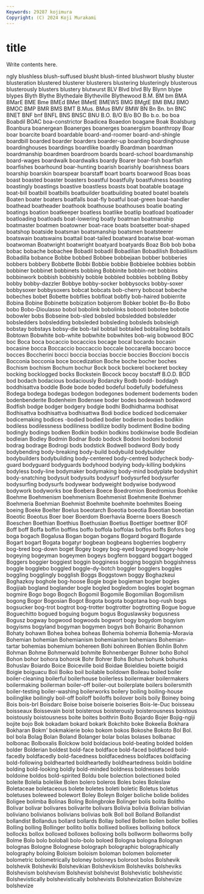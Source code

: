 ```yaml
---
Keywords: 29287 kojimura
Copyright: (C) 2024 Koji Murakami
---
```


# title

Write contents here.



ngly blushless blush-suffused blusht blush-tinted blushwort blushy
bluster blusteration blustered blusterer blusterers blustering blusteringly blusterous blusterously blusters
blustery blutwurst BLV Blvd blvd Bly Blynn blype blypes Blyth
Blythe Blythedale Blytheville Blythewood B.M. BM bm BMA BMarE BME
Bme BMEd BMet BMetE BMEWS BMG BMgtE BMI BMJ BMO
BMOC BMP BMR BMS BMT B.Mus. BMus BMV BMW BN
Bn Bn. bn BNC BNET BNF bnf BNFL BNS BNSC
BNU B.O. B/O B/o BO Bo b.o. bo boa Boabdil
BOAC boa-constrictor Boadicea Boaedon boagane Boak Boalsburg Boanbura boanergean Boanerges
boanerges boanergism boanthropy Boar boar boarcite board boardable board-and-roomer board-and-shingle
boardbill boarded boarder boarders boarder-up boarding boardinghouse boardinghouses boardings boardlike
boardly Boardman boardman boardmanship boardmen boardroom boards board-school boardsmanship board-wages
boardwalk boardwalks boardy Boarer boar-fish boarfish boarfishes boarhound boar-hunting boarish
boarishly boarishness boars boarship boarskin boarspear boarstaff boart boarts boarwood
Boas boas boast boasted boaster boasters boastful boastfully boastfulness boasting
boastingly boastings boastive boastless boasts boat boatable boatage boat-bill boatbill
boatbills boatbuilder boatbuilding boated boatel boatels Boaten boater boaters boatfalls
boat-fly boatful boat-green boat-handler boathead boatheader boathook boathouse boathouses boatie
boating boatings boation boatkeeper boatless boatlike boatlip boatload boatloader boatloading
boatloads boat-lowering boatly boatman boatmanship boatmaster boatmen boatowner boat-race boats
boatsetter boat-shaped boatshop boatside boatsman boatsmanship boatsmen boatsteerer boatswain boatswains
boattail boat-tailed boatward boatwise boat-woman boatwoman Boatwright boatwright boatyard boatyards
Boaz Bob bob boba bobac bobache bobachee Bobadil bobadil Bobadilian
Bobadilish Bobadilism Bobadilla bobance Bobbe bobbed Bobbee bobbejaan bobber bobberies
bobbers bobbery Bobbette Bobbi Bobbie bobbie Bobbielee bobbies bobbin bobbiner
bobbinet bobbinets bobbing Bobbinite bobbin-net bobbins bobbinwork bobbish bobbishly bobble
bobbled bobbles bobbling Bobby bobby bobby-dazzler Bobbye bobby-socker bobbysocks bobby-soxer
bobbysoxer bobbysoxers bobcat bobcats bob-cherry bobcoat bobeche bobeches bobet Bobette
bobflies bobfloat bobfly bob-haired bobierrite Bobina Bobine Bobinette bobization bobjerom
Bobker boblet Bo-Bo Bobo bobo Bobo-Dioulasso bobol bobolink bobolinks bobooti
bobotee bobotie bobowler bobs Bobseine bob-sled bobsled bobsledded bobsledder bobsledders
bobsledding bobsleded bobsleding bobsleds bobsleigh bobstay bobstays bobsy-die bob-tail bobtail
bobtailed bobtailing bobtails Bobtown Bobwhite bob-white bobwhite bobwhites bob-wig bobwood
BOC boc Boca boca bocaccio bocaccios bocage bocal bocardo bocasin
bocasine bocca Boccaccio boccaccio boccale boccarella boccaro bocce bocces Boccherini
bocci boccia boccias boccie boccies Boccioni boccis Bocconia bocconia boce
bocedization Boche boche bocher boches Bochism bochism Bochum bochur Bock
bock bockerel bockeret bockey bocking bocklogged bocks Bockstein Bocock bocoy
bocstaff B.O.D. BOD bod bodach bodacious bodaciously Bodanzky Bodb bodd-
boddagh boddhisattva boddle Bode bode boded bodeful bodefully bodefulness Bodega
bodega bodegas bodegon bodegones bodement bodements boden bodenbenderite Bodenheim Bodensee
boder bodes bodewash bodeword Bodfish bodge bodger bodgery bodgie bodhi
Bodhidharma bodhisat Bodhisattva bodhisattva bodhisattwa Bodi bodice bodiced bodicemaker bodicemaking
bodices -bodied bodied bodier bodieron bodies bodikin bodiless bodilessness bodiliness
bodilize bodily bodiment Bodine boding bodingly bodings bodken Bodkin bodkin
bodkins bodkinwise bodle Bodleian bodleian Bodley Bodmin Bodnar Bodo bodock
Bodoni bodoni bodonid bodrag bodrage Bodrogi bods bodstick Bodwell bodword
Body body bodybending body-breaking body-build bodybuild bodybuilder bodybuilders bodybuilding body-centered
body-centred bodycheck body-guard bodyguard bodyguards bodyhood bodying body-killing bodykins bodyless
body-line bodymaker bodymaking body-mind bodyplate bodyshirt body-snatching bodysuit bodysuits bodysurf
bodysurfed bodysurfer bodysurfing bodysurfs bodywear bodyweight bodywise bodywood bodywork bodyworks
boe Boebera Boece Boedromion Boedromius Boehike Boehme Boehmenism boehmenism Boehmenist
Boehmenite Boehmer Boehmeria Boehmian Boehmist Boehmite boehmite boehmites Boeing boeing
Boeke Boelter Boelus boeotarch Boeotia boeotia Boeotian boeotian Boeotic Boeotus
Boer boer Boerdom Boerhavia Boerne boers Boesch Boeschen Boethian Boethius
Boethusian Boetius Boettiger boettner BOF Boff boff Boffa boffin boffins
boffo boffola boffolas boffos boffs Bofors bog boga bogach Bogalusa
Bogan bogan bogans Bogard bogard Bogarde Bogart bogart Bogata bogatyr
bogbean bogbeans bogberries bogberry bog-bred bog-down boget Bogey bogey bog-eyed
bogeyed bogey-hole bogeying bogeyman bogeymen bogeys bogfern boggard boggart bogged
Boggers boggier boggiest boggin bogginess bogging boggish boggishness boggle bogglebo
boggled boggle-dy-botch boggler bogglers boggles boggling bogglingly bogglish Boggs Boggstown
boggy Boghazkeui Boghazkoy boghole bog-hoose Bogie bogie bogieman bogier bogies
Bogijiab bogland boglander bogle bogled bogledom bogles boglet bogman bogmire
Bogo bogo Bogoch Bogomil Bogomile Bogomilian Bogomilism bogong Bogor Bogosian
Bogot Bogota bogota bogotana bog-rush bogs bogsucker bog-trot bogtrot bog-trotter
bogtrotter bogtrotting Bogue bogue Boguechitto bogued boguing bogum bogus Boguslawsky
bogusness Bogusz bogway bogwood bogwoods bogwort bogy bogydom bogyism bogyisms
bogyland bogyman bogymen bogys boh Bohairic Bohannon Bohaty bohawn Bohea
bohea boheas Bohemia bohemia Bohemia-Moravia Bohemian bohemian Bohemianism bohemianism bohemians
Bohemian-tartar bohemias bohemium bohereen Bohi bohireen Bohlen Bohlin Bohm Bohman
Bohme Bohmerwald bohmite Bohnenberger Bohner boho Bohol Bohon bohor bohora
bohorok Bohr Bohrer Bohs Bohun bohunk bohunks Bohuslav Boiardo Boice
Boiceville boid Boidae Boieldieu boiette boigid Boigie boiguacu Boii Boiko
boil boilable boildown Boileau boiled boiler boiler-cleaning boilerful boilerhouse boilerless
boilermaker boilermakers boilermaking boilerman boiler-off boiler-out boilerplate boilers boilersmith boiler-testing
boiler-washing boilerworks boilery boiling boiling-house boilinglike boilingly boil-off boiloff boiloffs
boilover boils boily Boiney boing Bois bois-brl Boisdarc Boise boise
boiserie boiseries Bois-le-Duc boisseau boisseaux Boissevain boist boisterous boisterously boisterousness
boistous boistously boistousness boite boites boithrin Boito Bojardo Bojer Bojig-ngiji
bojite bojo Bok bokadam bokard bokark Bokchito boke Bokeelia Bokhara
Bokharan Bokm' bokmakierie boko bokom bokos Bokoshe Bokoto Bol Bol.
bol bola Bolag Bolan Boland Bolanger bolar bolas bolases bolbanac
bolbonac Bolboxalis Bolckow bold boldacious bold-beating bolded bolden bolder Bolderian
boldest bold-face boldface bold-faced boldfaced bold-facedly boldfacedly bold-facedness boldfacedness boldfaces
boldfacing bold-following boldhearted boldheartedly boldheartedness boldin boldine bolding bold-looking boldly
bold-minded boldness boldnesses boldo boldoine boldos bold-spirited Boldu bole bolection
bolectioned boled boleite Bolelia bolelike Bolen bolero boleros Boles boles
Boleslaw Boletaceae boletaceous bolete boletes boleti boletic Boletus boletus boletuses
boleweed bolewort Boley Boleyn Bolger boliche bolide bolides Boligee bolimba
Bolinas Boling Bolingbroke Bolinger bolis bolita Bolitho Bolivar bolivar bolivares
bolivarite bolivars Bolivia bolivia Bolivian bolivian boliviano bolivianos bolivians bolivias
bolk Boll boll Bolland Bollandist bollandist Bollandus bollard bollards Bollay
bolled Bollen bollen boller bollies Bolling bolling Bollinger bollito bollix
bollixed bollixes bollixing bollock bollocks bollox bolloxed bolloxes bolloxing bolls
bollworm bollworms bolly Bolme Bolo bolo boloball bolo-bolo boloed Bologna
bologna Bolognan bolognas Bologne Bolognese bolograph bolographic bolographically bolography boloing
Boloism boloism boloman bolomen bolometer bolometric bolometrically boloney boloneys boloroot
bolos Bolshevik bolshevik Bolsheviki Bolshevikian Bolshevikism Bolsheviks bolsheviks Bolshevism bolshevism
Bolshevist bolshevist Bolshevistic bolshevistic Bolshevistically bolshevistically bolshevists Bolshevization Bolshevize bolshevize
